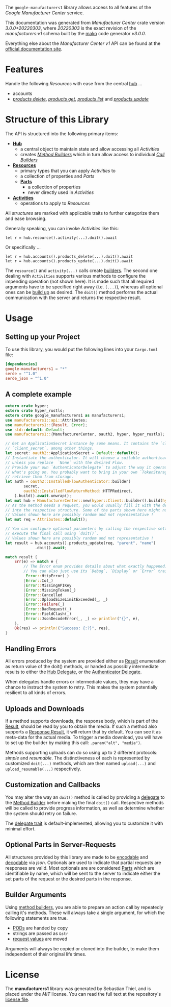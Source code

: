 <!---
DO NOT EDIT !
This file was generated automatically from 'src/mako/api/README.md.mako'
DO NOT EDIT !
-->
The `google-manufacturers1` library allows access to all features of the *Google Manufacturer Center* service.

This documentation was generated from *Manufacturer Center* crate version *3.0.0+20220303*, where *20220303* is the exact revision of the *manufacturers:v1* schema built by the [mako](http://www.makotemplates.org/) code generator *v3.0.0*.

Everything else about the *Manufacturer Center* *v1* API can be found at the
[official documentation site](https://developers.google.com/manufacturers/).
# Features

Handle the following *Resources* with ease from the central [hub](https://docs.rs/google-manufacturers1/3.0.0+20220303/google_manufacturers1/ManufacturerCenter) ... 

* accounts
 * [*products delete*](https://docs.rs/google-manufacturers1/3.0.0+20220303/google_manufacturers1/api::AccountProductDeleteCall), [*products get*](https://docs.rs/google-manufacturers1/3.0.0+20220303/google_manufacturers1/api::AccountProductGetCall), [*products list*](https://docs.rs/google-manufacturers1/3.0.0+20220303/google_manufacturers1/api::AccountProductListCall) and [*products update*](https://docs.rs/google-manufacturers1/3.0.0+20220303/google_manufacturers1/api::AccountProductUpdateCall)




# Structure of this Library

The API is structured into the following primary items:

* **[Hub](https://docs.rs/google-manufacturers1/3.0.0+20220303/google_manufacturers1/ManufacturerCenter)**
    * a central object to maintain state and allow accessing all *Activities*
    * creates [*Method Builders*](https://docs.rs/google-manufacturers1/3.0.0+20220303/google_manufacturers1/client::MethodsBuilder) which in turn
      allow access to individual [*Call Builders*](https://docs.rs/google-manufacturers1/3.0.0+20220303/google_manufacturers1/client::CallBuilder)
* **[Resources](https://docs.rs/google-manufacturers1/3.0.0+20220303/google_manufacturers1/client::Resource)**
    * primary types that you can apply *Activities* to
    * a collection of properties and *Parts*
    * **[Parts](https://docs.rs/google-manufacturers1/3.0.0+20220303/google_manufacturers1/client::Part)**
        * a collection of properties
        * never directly used in *Activities*
* **[Activities](https://docs.rs/google-manufacturers1/3.0.0+20220303/google_manufacturers1/client::CallBuilder)**
    * operations to apply to *Resources*

All *structures* are marked with applicable traits to further categorize them and ease browsing.

Generally speaking, you can invoke *Activities* like this:

```Rust,ignore
let r = hub.resource().activity(...).doit().await
```

Or specifically ...

```ignore
let r = hub.accounts().products_delete(...).doit().await
let r = hub.accounts().products_update(...).doit().await
```

The `resource()` and `activity(...)` calls create [builders][builder-pattern]. The second one dealing with `Activities` 
supports various methods to configure the impending operation (not shown here). It is made such that all required arguments have to be 
specified right away (i.e. `(...)`), whereas all optional ones can be [build up][builder-pattern] as desired.
The `doit()` method performs the actual communication with the server and returns the respective result.

# Usage

## Setting up your Project

To use this library, you would put the following lines into your `Cargo.toml` file:

```toml
[dependencies]
google-manufacturers1 = "*"
serde = "^1.0"
serde_json = "^1.0"
```

## A complete example

```Rust
extern crate hyper;
extern crate hyper_rustls;
extern crate google_manufacturers1 as manufacturers1;
use manufacturers1::api::Attributes;
use manufacturers1::{Result, Error};
use std::default::Default;
use manufacturers1::{ManufacturerCenter, oauth2, hyper, hyper_rustls};

// Get an ApplicationSecret instance by some means. It contains the `client_id` and 
// `client_secret`, among other things.
let secret: oauth2::ApplicationSecret = Default::default();
// Instantiate the authenticator. It will choose a suitable authentication flow for you, 
// unless you replace  `None` with the desired Flow.
// Provide your own `AuthenticatorDelegate` to adjust the way it operates and get feedback about 
// what's going on. You probably want to bring in your own `TokenStorage` to persist tokens and
// retrieve them from storage.
let auth = oauth2::InstalledFlowAuthenticator::builder(
        secret,
        oauth2::InstalledFlowReturnMethod::HTTPRedirect,
    ).build().await.unwrap();
let mut hub = ManufacturerCenter::new(hyper::Client::builder().build(hyper_rustls::HttpsConnector::with_native_roots()), auth);
// As the method needs a request, you would usually fill it with the desired information
// into the respective structure. Some of the parts shown here might not be applicable !
// Values shown here are possibly random and not representative !
let mut req = Attributes::default();

// You can configure optional parameters by calling the respective setters at will, and
// execute the final call using `doit()`.
// Values shown here are possibly random and not representative !
let result = hub.accounts().products_update(req, "parent", "name")
             .doit().await;

match result {
    Err(e) => match e {
        // The Error enum provides details about what exactly happened.
        // You can also just use its `Debug`, `Display` or `Error` traits
         Error::HttpError(_)
        |Error::Io(_)
        |Error::MissingAPIKey
        |Error::MissingToken(_)
        |Error::Cancelled
        |Error::UploadSizeLimitExceeded(_, _)
        |Error::Failure(_)
        |Error::BadRequest(_)
        |Error::FieldClash(_)
        |Error::JsonDecodeError(_, _) => println!("{}", e),
    },
    Ok(res) => println!("Success: {:?}", res),
}

```
## Handling Errors

All errors produced by the system are provided either as [Result](https://docs.rs/google-manufacturers1/3.0.0+20220303/google_manufacturers1/client::Result) enumeration as return value of
the doit() methods, or handed as possibly intermediate results to either the 
[Hub Delegate](https://docs.rs/google-manufacturers1/3.0.0+20220303/google_manufacturers1/client::Delegate), or the [Authenticator Delegate](https://docs.rs/yup-oauth2/*/yup_oauth2/trait.AuthenticatorDelegate.html).

When delegates handle errors or intermediate values, they may have a chance to instruct the system to retry. This 
makes the system potentially resilient to all kinds of errors.

## Uploads and Downloads
If a method supports downloads, the response body, which is part of the [Result](https://docs.rs/google-manufacturers1/3.0.0+20220303/google_manufacturers1/client::Result), should be
read by you to obtain the media.
If such a method also supports a [Response Result](https://docs.rs/google-manufacturers1/3.0.0+20220303/google_manufacturers1/client::ResponseResult), it will return that by default.
You can see it as meta-data for the actual media. To trigger a media download, you will have to set up the builder by making
this call: `.param("alt", "media")`.

Methods supporting uploads can do so using up to 2 different protocols: 
*simple* and *resumable*. The distinctiveness of each is represented by customized 
`doit(...)` methods, which are then named `upload(...)` and `upload_resumable(...)` respectively.

## Customization and Callbacks

You may alter the way an `doit()` method is called by providing a [delegate](https://docs.rs/google-manufacturers1/3.0.0+20220303/google_manufacturers1/client::Delegate) to the 
[Method Builder](https://docs.rs/google-manufacturers1/3.0.0+20220303/google_manufacturers1/client::CallBuilder) before making the final `doit()` call. 
Respective methods will be called to provide progress information, as well as determine whether the system should 
retry on failure.

The [delegate trait](https://docs.rs/google-manufacturers1/3.0.0+20220303/google_manufacturers1/client::Delegate) is default-implemented, allowing you to customize it with minimal effort.

## Optional Parts in Server-Requests

All structures provided by this library are made to be [encodable](https://docs.rs/google-manufacturers1/3.0.0+20220303/google_manufacturers1/client::RequestValue) and 
[decodable](https://docs.rs/google-manufacturers1/3.0.0+20220303/google_manufacturers1/client::ResponseResult) via *json*. Optionals are used to indicate that partial requests are responses 
are valid.
Most optionals are are considered [Parts](https://docs.rs/google-manufacturers1/3.0.0+20220303/google_manufacturers1/client::Part) which are identifiable by name, which will be sent to 
the server to indicate either the set parts of the request or the desired parts in the response.

## Builder Arguments

Using [method builders](https://docs.rs/google-manufacturers1/3.0.0+20220303/google_manufacturers1/client::CallBuilder), you are able to prepare an action call by repeatedly calling it's methods.
These will always take a single argument, for which the following statements are true.

* [PODs][wiki-pod] are handed by copy
* strings are passed as `&str`
* [request values](https://docs.rs/google-manufacturers1/3.0.0+20220303/google_manufacturers1/client::RequestValue) are moved

Arguments will always be copied or cloned into the builder, to make them independent of their original life times.

[wiki-pod]: http://en.wikipedia.org/wiki/Plain_old_data_structure
[builder-pattern]: http://en.wikipedia.org/wiki/Builder_pattern
[google-go-api]: https://github.com/google/google-api-go-client

# License
The **manufacturers1** library was generated by Sebastian Thiel, and is placed 
under the *MIT* license.
You can read the full text at the repository's [license file][repo-license].

[repo-license]: https://github.com/Byron/google-apis-rsblob/main/LICENSE.md
